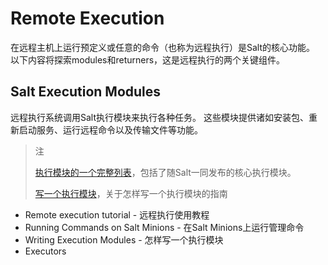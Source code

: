# Remote Execution
在远程主机上运行预定义或任意的命令（也称为远程执行）是Salt的核心功能。 以下内容将探索modules和returners，这是远程执行的两个关键组件。

## Salt Execution Modules

远程执行系统调用Salt执行模块来执行各种任务。 这些模块提供诸如安装包、重新启动服务、运行远程命令以及传输文件等功能。

> 注
>
> [执行模块的一个完整列表](https://docs.saltstack.com/en/latest/ref/modules/all/index.html#all-salt-modules)，包括了随Salt一同发布的核心执行模块。
>
> [写一个执行模块](https://docs.saltstack.com/en/latest/ref/modules/index.html#writing-execution-modules)，关于怎样写一个执行模块的指南

- Remote execution tutorial - 远程执行使用教程
- Running Commands on Salt Minions - 在Salt Minions上运行管理命令
- Writing Execution Modules - 怎样写一个执行模块
- Executors
